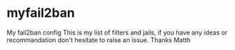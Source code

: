 # myfail2ban
My fail2ban config
This is my list of filters and jails, if you have any ideas or recommandation don't hesitate to raise an issue.  Thanks  Matth

